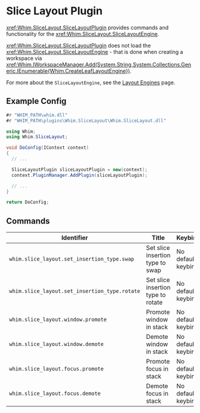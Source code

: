 # Slice Layout Plugin

<xref:Whim.SliceLayout.SliceLayoutPlugin> provides commands and functionality for the <xref:Whim.SliceLayout.SliceLayoutEngine>.

<xref:Whim.SliceLayout.SliceLayoutPlugin> does not load the <xref:Whim.SliceLayout.SliceLayoutEngine> - that is done when creating a workspace via <xref:Whim.IWorkspaceManager.Add(System.String,System.Collections.Generic.IEnumerable{Whim.CreateLeafLayoutEngine})>.

For more about the `SliceLayoutEngine`, see the [Layout Engines](../layout-engines.md#slicelayoutengine) page.

## Example Config

```csharp
#r "WHIM_PATH\whim.dll"
#r "WHIM_PATH\plugins\Whim.SliceLayout\Whim.SliceLayout.dll"

using Whim;
using Whim.SliceLayout;

void DoConfig(IContext context)
{
  // ...

  SliceLayoutPlugin sliceLayoutPlugin = new(context);
  context.PluginManager.AddPlugin(sliceLayoutPlugin);

  // ...
}

return DoConfig;
```

## Commands

| Identifier                                    | Title                              | Keybind            |
| --------------------------------------------- | ---------------------------------- | ------------------ |
| `whim.slice_layout.set_insertion_type.swap`   | Set slice insertion type to swap   | No default keybind |
| `whim.slice_layout.set_insertion_type.rotate` | Set slice insertion type to rotate | No default keybind |
| `whim.slice_layout.window.promote`            | Promote window in stack            | No default keybind |
| `whim.slice_layout.window.demote`             | Demote window in stack             | No default keybind |
| `whim.slice_layout.focus.promote`             | Promote focus in stack             | No default keybind |
| `whim.slice_layout.focus.demote`              | Demote focus in stack              | No default keybind |
